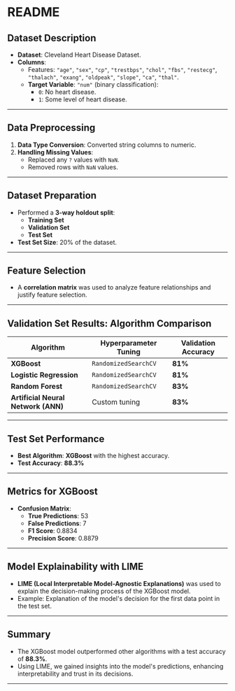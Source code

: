 
# README

## Dataset Description
- **Dataset**: Cleveland Heart Disease Dataset.
- **Columns**: 
  - Features: `"age"`, `"sex"`, `"cp"`, `"trestbps"`, `"chol"`, `"fbs"`, `"restecg"`, `"thalach"`, `"exang"`, `"oldpeak"`, `"slope"`, `"ca"`, `"thal"`.
  - **Target Variable**: `"num"` (binary classification):
    - `0`: No heart disease.
    - `1`: Some level of heart disease.

---

## Data Preprocessing
1. **Data Type Conversion**: Converted string columns to numeric.
2. **Handling Missing Values**:
   - Replaced any `?` values with `NaN`.
   - Removed rows with `NaN` values.
   
---

## Dataset Preparation
- Performed a **3-way holdout split**:
  - **Training Set**
  - **Validation Set**
  - **Test Set**
- **Test Set Size**: 20% of the dataset.

---

## Feature Selection
- A **correlation matrix** was used to analyze feature relationships and justify feature selection.

---

## Validation Set Results: Algorithm Comparison
| Algorithm                  | Hyperparameter Tuning           | Validation Accuracy |
|----------------------------|----------------------------------|---------------------|
| **XGBoost**                | `RandomizedSearchCV`            | **81%**            |
| **Logistic Regression**    | `RandomizedSearchCV`            | **81%**            |
| **Random Forest**          | `RandomizedSearchCV`            | **83%**            |
| **Artificial Neural Network (ANN)** | Custom tuning       | **83%**            |

---

## Test Set Performance
- **Best Algorithm**: **XGBoost** with the highest accuracy.
- **Test Accuracy**: **88.3%**

---

## Metrics for XGBoost
- **Confusion Matrix**:
  - **True Predictions**: 53
  - **False Predictions**: 7
  - **F1 Score**: 0.8834
  - **Precision Score**: 0.8879


---

## Model Explainability with LIME
- **LIME (Local Interpretable Model-Agnostic Explanations)** was used to explain the decision-making process of the XGBoost model.
- Example: Explanation of the model's decision for the first data point in the test set.

---

## Summary
- The XGBoost model outperformed other algorithms with a test accuracy of **88.3%**.
- Using LIME, we gained insights into the model's predictions, enhancing interpretability and trust in its decisions.

---
